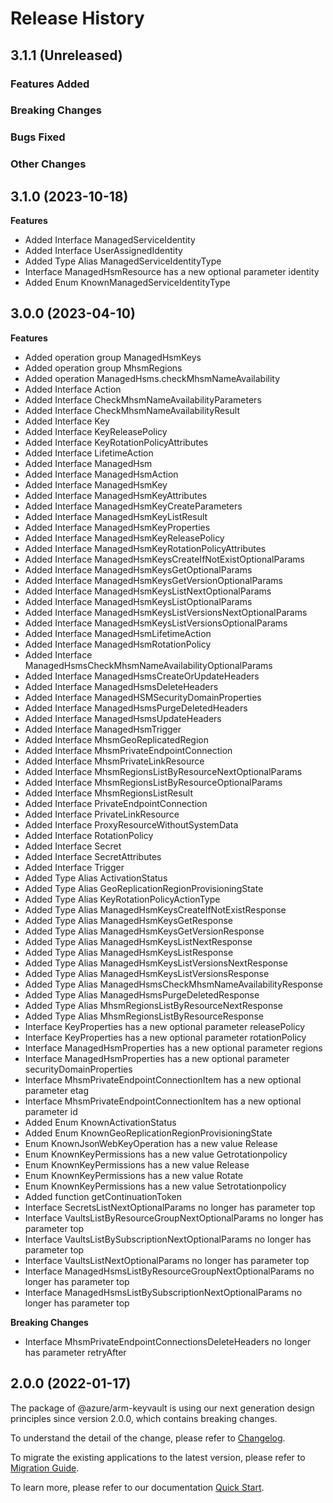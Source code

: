 # Release History

## 3.1.1 (Unreleased)

### Features Added

### Breaking Changes

### Bugs Fixed

### Other Changes

## 3.1.0 (2023-10-18)
    
**Features**

  - Added Interface ManagedServiceIdentity
  - Added Interface UserAssignedIdentity
  - Added Type Alias ManagedServiceIdentityType
  - Interface ManagedHsmResource has a new optional parameter identity
  - Added Enum KnownManagedServiceIdentityType
    
    
## 3.0.0 (2023-04-10)
    
**Features**

  - Added operation group ManagedHsmKeys
  - Added operation group MhsmRegions
  - Added operation ManagedHsms.checkMhsmNameAvailability
  - Added Interface Action
  - Added Interface CheckMhsmNameAvailabilityParameters
  - Added Interface CheckMhsmNameAvailabilityResult
  - Added Interface Key
  - Added Interface KeyReleasePolicy
  - Added Interface KeyRotationPolicyAttributes
  - Added Interface LifetimeAction
  - Added Interface ManagedHsm
  - Added Interface ManagedHsmAction
  - Added Interface ManagedHsmKey
  - Added Interface ManagedHsmKeyAttributes
  - Added Interface ManagedHsmKeyCreateParameters
  - Added Interface ManagedHsmKeyListResult
  - Added Interface ManagedHsmKeyProperties
  - Added Interface ManagedHsmKeyReleasePolicy
  - Added Interface ManagedHsmKeyRotationPolicyAttributes
  - Added Interface ManagedHsmKeysCreateIfNotExistOptionalParams
  - Added Interface ManagedHsmKeysGetOptionalParams
  - Added Interface ManagedHsmKeysGetVersionOptionalParams
  - Added Interface ManagedHsmKeysListNextOptionalParams
  - Added Interface ManagedHsmKeysListOptionalParams
  - Added Interface ManagedHsmKeysListVersionsNextOptionalParams
  - Added Interface ManagedHsmKeysListVersionsOptionalParams
  - Added Interface ManagedHsmLifetimeAction
  - Added Interface ManagedHsmRotationPolicy
  - Added Interface ManagedHsmsCheckMhsmNameAvailabilityOptionalParams
  - Added Interface ManagedHsmsCreateOrUpdateHeaders
  - Added Interface ManagedHsmsDeleteHeaders
  - Added Interface ManagedHSMSecurityDomainProperties
  - Added Interface ManagedHsmsPurgeDeletedHeaders
  - Added Interface ManagedHsmsUpdateHeaders
  - Added Interface ManagedHsmTrigger
  - Added Interface MhsmGeoReplicatedRegion
  - Added Interface MhsmPrivateEndpointConnection
  - Added Interface MhsmPrivateLinkResource
  - Added Interface MhsmRegionsListByResourceNextOptionalParams
  - Added Interface MhsmRegionsListByResourceOptionalParams
  - Added Interface MhsmRegionsListResult
  - Added Interface PrivateEndpointConnection
  - Added Interface PrivateLinkResource
  - Added Interface ProxyResourceWithoutSystemData
  - Added Interface RotationPolicy
  - Added Interface Secret
  - Added Interface SecretAttributes
  - Added Interface Trigger
  - Added Type Alias ActivationStatus
  - Added Type Alias GeoReplicationRegionProvisioningState
  - Added Type Alias KeyRotationPolicyActionType
  - Added Type Alias ManagedHsmKeysCreateIfNotExistResponse
  - Added Type Alias ManagedHsmKeysGetResponse
  - Added Type Alias ManagedHsmKeysGetVersionResponse
  - Added Type Alias ManagedHsmKeysListNextResponse
  - Added Type Alias ManagedHsmKeysListResponse
  - Added Type Alias ManagedHsmKeysListVersionsNextResponse
  - Added Type Alias ManagedHsmKeysListVersionsResponse
  - Added Type Alias ManagedHsmsCheckMhsmNameAvailabilityResponse
  - Added Type Alias ManagedHsmsPurgeDeletedResponse
  - Added Type Alias MhsmRegionsListByResourceNextResponse
  - Added Type Alias MhsmRegionsListByResourceResponse
  - Interface KeyProperties has a new optional parameter releasePolicy
  - Interface KeyProperties has a new optional parameter rotationPolicy
  - Interface ManagedHsmProperties has a new optional parameter regions
  - Interface ManagedHsmProperties has a new optional parameter securityDomainProperties
  - Interface MhsmPrivateEndpointConnectionItem has a new optional parameter etag
  - Interface MhsmPrivateEndpointConnectionItem has a new optional parameter id
  - Added Enum KnownActivationStatus
  - Added Enum KnownGeoReplicationRegionProvisioningState
  - Enum KnownJsonWebKeyOperation has a new value Release
  - Enum KnownKeyPermissions has a new value Getrotationpolicy
  - Enum KnownKeyPermissions has a new value Release
  - Enum KnownKeyPermissions has a new value Rotate
  - Enum KnownKeyPermissions has a new value Setrotationpolicy
  - Added function getContinuationToken
  - Interface SecretsListNextOptionalParams no longer has parameter top
  - Interface VaultsListByResourceGroupNextOptionalParams no longer has parameter top
  - Interface VaultsListBySubscriptionNextOptionalParams no longer has parameter top
  - Interface VaultsListNextOptionalParams no longer has parameter top
  - Interface ManagedHsmsListByResourceGroupNextOptionalParams no longer has parameter top
  - Interface ManagedHsmsListBySubscriptionNextOptionalParams no longer has parameter top

**Breaking Changes**

  - Interface MhsmPrivateEndpointConnectionsDeleteHeaders no longer has parameter retryAfter
    
    
## 2.0.0 (2022-01-17)

The package of @azure/arm-keyvault is using our next generation design principles since version 2.0.0, which contains breaking changes.

To understand the detail of the change, please refer to [Changelog](https://aka.ms/js-track2-changelog).

To migrate the existing applications to the latest version, please refer to [Migration Guide](https://aka.ms/js-track2-migration-guide).

To learn more, please refer to our documentation [Quick Start](https://aka.ms/azsdk/js/mgmt/quickstart ).
